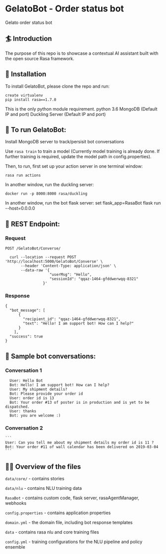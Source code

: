 # GelatoBot - Order status bot
Gelato order status bot

## :surfer: Introduction
The purpose of this repo is to showcase a contextual AI assistant built with the open source Rasa framework.

## 👷‍ Installation

To install GelatoBot, please clone the repo and run:

```
create virtualenv
pip install rasa==1.7.0

```
This is the only python module requirement.
python 3.6
MongoDB (Default IP and port)
Duckling Server (Default IP and port)

## 🤖 To run GelatoBot:

Install MongoDB server to track/persisit bot conversations

Use `rasa train` to train a model (Currently model training is already done. If further training is required, update the model path in config.properties).

Then, to run, first set up your action server in one terminal window:
```
rasa run actions 
```
In another window, run the duckling server:
```
docker run -p 8000:8000 rasa/duckling
```
In another window, run the bot flask server:
set flask_app=RasaBot
flask run --host=0.0.0.0 

## 🤖 REST Endpoint:

### Request

`POST /GelatoBot/Converse/`

      curl --location --request POST 'http://localhost:5000/GelatoBot/Converse' \
           --header 'Content-Type: application/json' \
           --data-raw '{
                        "userMsg": "Hello",
                        "sessionId": "qqaz-1464-gfddwerwqq-8321"
                     }'

### Response

    {
      "bot_message": [
          {
            "recipient_id": "qqaz-1464-gfddwerwqq-8321",
            "text": "Hello! I am support bot! How can I help?"
          }
        ],
      "success": true
    }

## 🤖 Sample bot conversations:

### Conversation 1
  ```
    User: Hello Bot
    Bot: Hello! I am support bot! How can I help?
    User: My shipment details?
    Bot: Please provide your order id
    User: order id is 13
    Bot: Your order #13 of poster is in production and is yet to be dispatched.
    User: thanks
    Bot: you are welcome :)
  ```
 ### Conversation 2
    ```
    User: Can you tell me about my shipment details my order id is 11 ?
    Bot: Your order #11 of wall calendar has been delivered on 2019-03-04
    ```

## 👩‍💻 Overview of the files

`data/core/` - contains stories 

`data/nlu` - contains NLU training data

`RasaBot` - contains custom code, flask server, rasaAgentManager, webhooks

`config.properties` - contains application properties

`domain.yml` - the domain file, including bot response templates

`data` - contains rasa nlu and core training files

`config.yml` - training configurations for the NLU pipeline and policy ensemble
